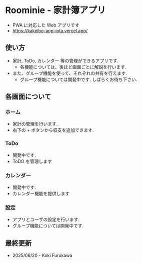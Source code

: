 # Roominie - 家計簿アプリ

- PWA に対応した Web アプリです
- https://kakeibo-app-iota.vercel.app/

## 使い方

- 家計, ToDo, カレンダー 等の管理ができるアプリです.
  - 各機能については、後ほど画面ごとに解説を行います.
- また、グループ機能を使って、それぞれの共有を行えます.
  - グループ機能については開発中です. しばらくお待ち下さい.

## 各画面について

### ホーム

- 家計の管理を行います.
- 右下の + ボタンから収支を追加できます.

### ToDo

- 開発中です.
- ToDO を管理します

### カレンダー

- 開発中です.
- カレンダー機能を提供します

### 設定

- アプリとユーザの設定を行います.
- グループ機能については開発中です.

## 最終更新

- 2025/06/20 - Koki Furukawa
